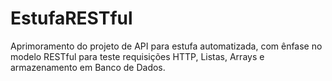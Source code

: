 # EstufaRESTful
Aprimoramento do projeto de API para estufa automatizada, com ênfase no modelo RESTful para teste requisições HTTP, Listas, Arrays e armazenamento em Banco de Dados. 

